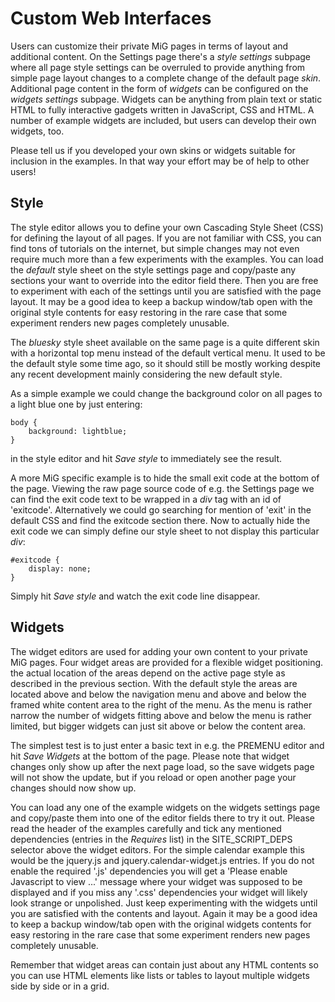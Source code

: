 # Custom Web Interfaces #

Users can customize their private MiG pages in terms of layout and additional content.
On the Settings page there's a _style settings_ subpage where all page style settings can be overruled to provide anything from simple page layout changes to a complete change of the default page _skin_.
Additional page content in the form of _widgets_ can be configured on the _widgets settings_ subpage. Widgets can be anything from plain text or static HTML to fully interactive gadgets written in JavaScript, CSS and HTML. A number of example widgets are included, but users can develop their own widgets, too.

Please tell us if you developed your own skins or widgets suitable for inclusion in the examples. In that way your effort may be of help to other users!


## Style ##
The style editor allows you to define your own Cascading Style Sheet (CSS) for defining the layout of all pages. If you are not familiar with CSS, you can find tons of tutorials on the internet, but simple changes may not even require much more than a few experiments with the examples.
You can load the _default_ style sheet on the style settings page and copy/paste any sections your want to override into the editor field there. Then you are free to experiment with each of the settings until you are satisfied with the page layout. It may be a good idea to keep a backup window/tab open with the original style contents for easy restoring in the rare case that some experiment renders new pages completely unusable.

The _bluesky_ style sheet available on the same page is a quite different skin with a horizontal top menu instead of the default vertical menu. It used to be the default style some time ago, so it should still be mostly working despite any recent development mainly considering the new default style.

As a simple example we could change the background color on all pages to a light blue one by just entering:
```
body {
    background: lightblue;
}
```
in the style editor and hit _Save style_ to immediately see the result.

A more MiG specific example is to hide the small exit code at the bottom of the page. Viewing the raw page source code of e.g. the Settings page we can find the exit code text to be wrapped in a _div_ tag with an id of 'exitcode'. Alternatively we could go searching for mention of 'exit' in the default CSS and find the exitcode section there. Now to actually hide the exit code we can simply define our style sheet to not display this particular _div_:
```
#exitcode {
    display: none;
}
```
Simply hit _Save style_ and watch the exit code line disappear.


## Widgets ##
The widget editors are used for adding your own content to your private MiG pages. Four widget areas are provided for a flexible widget positioning. the actual location of the areas depend on the active page style as described in the previous section. With the default style the areas are located above and below the navigation menu and above and below the framed white content area to the right of the menu. As the menu is rather narrow the number of widgets fitting above and below the menu is rather limited, but bigger widgets can just sit above or below the content area.

The simplest test is to just enter a basic text in e.g. the PREMENU editor and hit _Save Widgets_ at the bottom of the page. Please note that widget changes only show up after the next page load, so the save widgets page will not show the update, but if you reload or open another page your changes should now show up.

You can load any one of the example widgets on the widgets settings page and copy/paste them into one of the editor fields there to try it out. Please read the header of the examples carefully and tick any mentioned dependencies (entries in the _Requires_ list) in the SITE\_SCRIPT\_DEPS selector above the widget editors. For the simple calendar example this would be the jquery.js and jquery.calendar-widget.js entries.
If you do not enable the required '.js' dependencies you will get a 'Please enable Javascript to view ...' message where your widget was supposed to be displayed and if you miss any '.css' dependencies your widget will likely look strange or unpolished.
Just keep experimenting with the widgets until you are satisfied with the contents and layout. Again it may be a good idea to keep a backup window/tab open with the original widgets contents for easy restoring in the rare case that some experiment renders new pages completely unusable.

Remember that widget areas can contain just about any HTML contents so you can use HTML elements like lists or tables to layout multiple widgets side by side or in a grid.